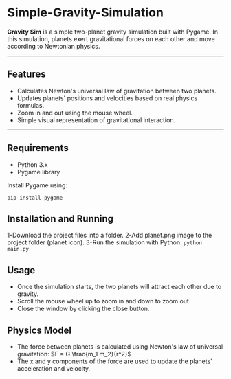 # Simple-Gravity-Simulation
**Gravity Sim** is a simple two-planet gravity simulation built with Pygame. In this simulation, planets exert gravitational forces on each other and move according to Newtonian physics.

---

## Features

- Calculates Newton's universal law of gravitation between two planets.  
- Updates planets' positions and velocities based on real physics formulas.  
- Zoom in and out using the mouse wheel.  
- Simple visual representation of gravitational interaction.  

---

## Requirements

- Python 3.x  
- Pygame library  

Install Pygame using:

```
pip install pygame
```

## Installation and Running
1-Download the project files into a folder.
2-Add planet.png image to the project folder (planet icon).
3-Run the simulation with Python:
```python main.py```

## Usage
- Once the simulation starts, the two planets will attract each other due to gravity.
- Scroll the mouse wheel up to zoom in and down to zoom out.
- Close the window by clicking the close button.

## Physics Model
- The force between planets is calculated using Newton's law of universal gravitation:
  $F = G \frac{m_1 m_2}{r^2}$
- The x and y components of the force are used to update the planets' acceleration and velocity.

